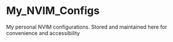 # My_NVIM_Configs
My personal NVIM configurations. Stored and maintained here for convenience and accessibility

